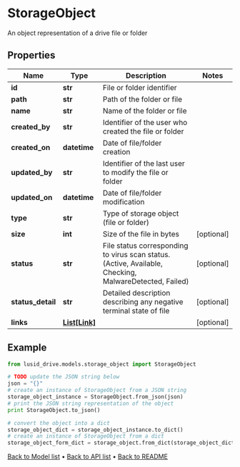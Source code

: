 # StorageObject

An object representation of a drive file or folder

## Properties
Name | Type | Description | Notes
------------ | ------------- | ------------- | -------------
**id** | **str** | File or folder identifier | 
**path** | **str** | Path of the folder or file | 
**name** | **str** | Name of the folder or file | 
**created_by** | **str** | Identifier of the user who created the file or folder | 
**created_on** | **datetime** | Date of file/folder creation | 
**updated_by** | **str** | Identifier of the last user to modify the file or folder | 
**updated_on** | **datetime** | Date of file/folder modification | 
**type** | **str** | Type of storage object (file or folder) | 
**size** | **int** | Size of the file in bytes | [optional] 
**status** | **str** | File status corresponding to virus scan status.  (Active, Available, Checking, MalwareDetected, Failed) | [optional] 
**status_detail** | **str** | Detailed description describing any negative terminal state of file | [optional] 
**links** | [**List[Link]**](Link.md) |  | [optional] 

## Example

```python
from lusid_drive.models.storage_object import StorageObject

# TODO update the JSON string below
json = "{}"
# create an instance of StorageObject from a JSON string
storage_object_instance = StorageObject.from_json(json)
# print the JSON string representation of the object
print StorageObject.to_json()

# convert the object into a dict
storage_object_dict = storage_object_instance.to_dict()
# create an instance of StorageObject from a dict
storage_object_form_dict = storage_object.from_dict(storage_object_dict)
```
[Back to Model list](../README.md#documentation-for-models) &#8226; [Back to API list](../README.md#documentation-for-api-endpoints) &#8226; [Back to README](../README.md)


